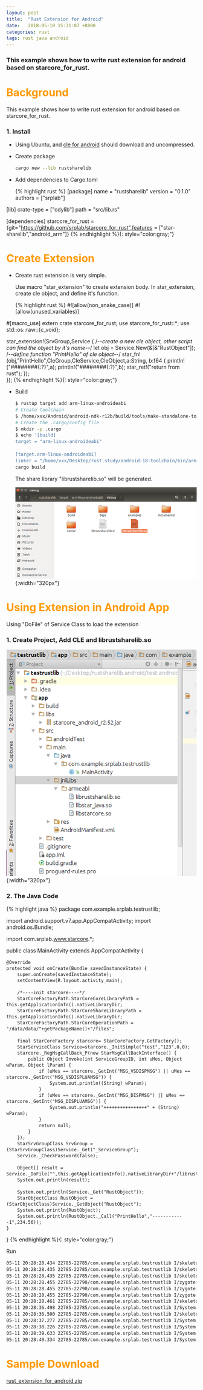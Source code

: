 ```yaml
---
layout: post
title:  "Rust Extension for Android"
date:   2018-05-10 15:31:07 +0800
categories: rust
tags: rust java android
---
```


### This example shows how to write rust extension for android based on starcore_for_rust.

<h1 align = "left"><font color="#FF9900">Background</font></h1>

This example shows how to write rust extension for android based on starcore_for_rust.

### 1. Install

* Using Ubuntu, and [cle for android](https://github.com/srplab/starcore_for_android) should download and uncompressed.

* Create package

  ```sh
  cargo new --lib rustsharelib
  ```
  
* Add dependencies to Cargo.toml

  {% highlight rust %}
[package]
name = "rustsharelib"
version = "0.1.0"
authors = ["srplab"]

[lib]
crate-type = ["cdylib"]
path = "src/lib.rs"

[dependencies]
starcore_for_rust = {git="https://github.com/srplab/starcore_for_rust",features = ["star-sharelib","android_arm"]}
  {% endhighlight %}{: style="color:gray;"}

<h1 align = "left"><font color="#FF9900">Create Extension</font></h1>

* Create rust extension is very simple. 

  Use macro "star_extension" to create extension body. In star_extension, create cle object, and define it's function. 

  {% highlight rust %}
#![allow(non_snake_case)]
#![allow(unused_variables)]

#[macro_use] extern crate starcore_for_rust;
use starcore_for_rust::*;
use std::os::raw::{c_void};

star_extension!(SrvGroup,Service {
  /*--create a new cle object, other script can find the object by it's name--*/
  let obj = Service.New(&[&"RustObject"]);
  /*--define function "PrintHello" of cle object--*/
  star_fn!(obj,"PrintHello",CleGroup,CleService,CleObject,a:String, b:f64 {
    println!("########{:?}",a);
    println!("########{:?}",b);
    star_ret!("return from rust");
  });     
});
  {% endhighlight %}{: style="color:gray;"}
  
* Build

  ```sh
  $ rustup target add arm-linux-androideabi
  # Create toolchain
  $ /home/xxx/Android/android-ndk-r12b/build/tools/make-standalone-toolchain.sh --platform=android-18 --toolchain=arm-linux-androideabi-4.9 --install-dir=android-18-toolchain --ndk-dir=/home/lihm/Android/android-ndk-r12b / --arch=arm
  # Create the .cargo/config file  
  $ mkdir -p .cargo
  $ echo '[build]
  target = "arm-linux-androideabi"

  [target.arm-linux-androideabi]
  linker = "/home/xxx/Desktop/rust.study/android-18-toolchain/bin/arm-linux-androideabi-gcc"' > .cargo/config  
  cargo build
  ```

  The share library "librustsharelib.so" will be generated.
  
  ![](/images/rust_extension_for_android_pic1.png){:width="320px"}

<h1 align = "left"><font color="#FF9900">Using Extension in Android App</font></h1>  

Using "DoFile" of Service Class to load the extension
  

### 1. Create Project, Add CLE and librustsharelib.so

  ![](/images/rust_extension_for_android_pic2.png){:width="320px"}
  
### 2. The Java Code  

{% highlight java %}
package com.example.srplab.testrustlib;

import android.support.v7.app.AppCompatActivity;
import android.os.Bundle;

import com.srplab.www.starcore.*;

public class MainActivity extends AppCompatActivity {

    @Override
    protected void onCreate(Bundle savedInstanceState) {
        super.onCreate(savedInstanceState);
        setContentView(R.layout.activity_main);

        /*----init starcore----*/
        StarCoreFactoryPath.StarCoreCoreLibraryPath = this.getApplicationInfo().nativeLibraryDir;
        StarCoreFactoryPath.StarCoreShareLibraryPath = this.getApplicationInfo().nativeLibraryDir;
        StarCoreFactoryPath.StarCoreOperationPath = "/data/data/"+getPackageName()+"/files";

        final StarCoreFactory starcore= StarCoreFactory.GetFactory();
        StarServiceClass Service=starcore._InitSimple("test","123",0,0);
        starcore._RegMsgCallBack_P(new StarMsgCallBackInterface() {
            public Object Invoke(int ServiceGroupID, int uMes, Object wParam, Object lParam) {
                if (uMes == starcore._GetInt("MSG_VSDISPMSG") || uMes == starcore._GetInt("MSG_VSDISPLUAMSG")) {
                    System.out.println((String) wParam);
                }
                if (uMes == starcore._GetInt("MSG_DISPMSG") || uMes == starcore._GetInt("MSG_DISPLUAMSG")) {
                    System.out.println("++++++++++++++++" + (String) wParam);
                }
                return null;
            }
        });
        StarSrvGroupClass SrvGroup = (StarSrvGroupClass)Service._Get("_ServiceGroup");
        Service._CheckPassword(false);

        Object[] result = Service._DoFile("",this.getApplicationInfo().nativeLibraryDir+"/librustsharelib.so","");
        System.out.println(result);

        System.out.println(Service._Get("RustObject"));
        StarObjectClass RustObject = (StarObjectClass)Service._GetObject("RustObject");
        System.out.println(RustObject);
        System.out.println(RustObject._Call("PrintHello","------------1",234.56));
    }
}
{% endhighlight %}{: style="color:gray;"}

Run 

```sh
05-11 20:28:28.434 22785-22785/com.example.srplab.testrustlib I/skeletonproc_module,31657: create service group[0], free core version[2.5.2.259]
05-11 20:28:28.435 22785-22785/com.example.srplab.testrustlib I/skeletonproc_module,31661: install date[2018/5/11],please register starcore [http://www.srplab.com]
05-11 20:28:28.435 22785-22785/com.example.srplab.testrustlib I/skeletonproc_module,31700: lua engine[Lua 5.3.4  Copyright (C) 1994-2017 Lua.org, PUC-Rio]
05-11 20:28:28.455 22785-22790/com.example.srplab.testrustlib I/zygote: Do partial code cache collection, code=62KB, data=57KB
05-11 20:28:28.455 22785-22790/com.example.srplab.testrustlib I/zygote: After code cache collection, code=58KB, data=53KB
05-11 20:28:28.455 22785-22790/com.example.srplab.testrustlib I/zygote: Increasing code cache capacity to 256KB
05-11 20:28:28.461 22785-22785/com.example.srplab.testrustlib I/skeletonproc_module,1582: create service success[test]
05-11 20:28:36.498 22785-22785/com.example.srplab.testrustlib I/System.out: load share library [/data/app/com.example.srplab.testrustlib-1o6SWxDBNiXakvfL29JMwg==/lib/arm/librustsharelib.so]
05-11 20:28:36.500 22785-22785/com.example.srplab.testrustlib I/skeletonproc_module,17372: load share library [/data/app/com.example.srplab.testrustlib-1o6SWxDBNiXakvfL29JMwg==/lib/arm/librustsharelib.so]
05-11 20:28:37.277 22785-22785/com.example.srplab.testrustlib I/System.out: [Ljava.lang.Object;@ac3bebc
05-11 20:28:38.226 22785-22785/com.example.srplab.testrustlib I/System.out: RustObject
05-11 20:28:39.633 22785-22785/com.example.srplab.testrustlib I/System.out: RustObject
05-11 20:28:40.334 22785-22785/com.example.srplab.testrustlib I/System.out: return from rust
```

<h1 align = "left"><font color="#FF9900">Sample Download</font></h1>

[rust_extension_for_android.zip](/datas/rust_extension_for_android.zip  "rust_extension_for_android")


